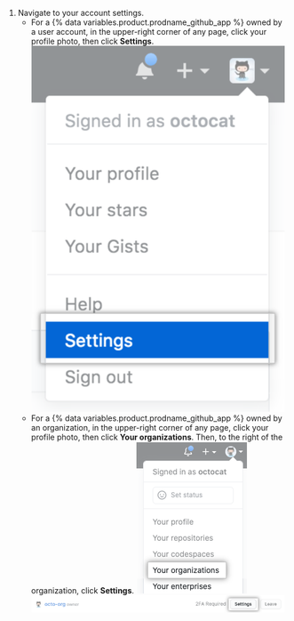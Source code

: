 1. Navigate to your account settings.
   - For a {% data variables.product.prodname_github_app %} owned by a user account, in the upper-right corner of any page, click your profile photo, then click **Settings**. ![Ícone Settings (Configurações) na barra de usuário](/assets/images/settings/userbar-account-settings_post2dot12.png)
   - For a {% data variables.product.prodname_github_app %} owned by an organization, in the upper-right corner of any page, click your profile photo, then click **Your organizations**. Then, to the right of the organization, click **Settings**. ![Your organizations in the profile menu](/assets/images/help/profile/your-organizations.png) ![The settings button](/assets/images/help/organizations/settings-button.png)
